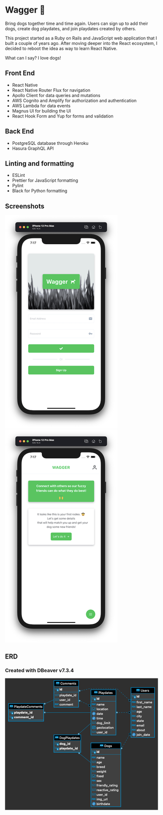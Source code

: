 # Wagger 🐶

Bring dogs together time and time again. Users can sign up to add their dogs, create dog playdates, and join playdates created by others.

This project started as a Ruby on Rails and JavaScript web application that I built a couple of years ago. After moving deeper into the React ecosystem, I decided to reboot the idea as way to learn React Native.

What can I say? I love dogs!

## Front End

- React Native
- React Native Router Flux for navigation
- Apollo Client for data queries and mutations
- AWS Cognito and Amplify for authorization and authentication
- AWS Lambda for data events
- Magnus UI for building the UI
- React Hook Form and Yup for forms and validation

## Back End

- PostgreSQL database through Heroku
- Hasura GraphQL API

## Linting and formatting

- ESLint
- Prettier for JavaScript formatting
- Pylint
- Black for Python formatting

## Screenshots

<p float="left">
  <img src="./wagger-login.png" /> 
  <img src="./wagger-home.png" />
</p>

## ERD

### Created with DBeaver v7.3.4

![Wagger Entity Relationship Diagram](/wagger.png)
